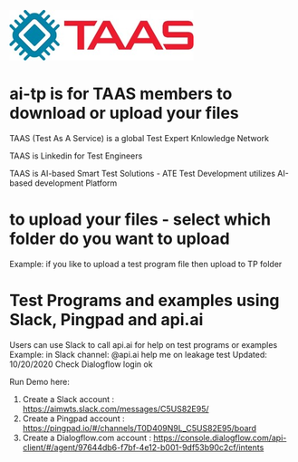 ![Demo Application Map](https://raw.githubusercontent.com/aimwts/aiTAAS-Edge/master/Taas_logo_s.jpg "Demo Application Map")

# ai-tp is for TAAS members to download or upload your files

TAAS (Test As A Service) is a global Test Expert Knlowledge Network

TAAS is Linkedin for Test Engineers

TAAS is AI-based Smart Test Solutions - ATE Test Development utilizes AI-based development Platform

# to upload your files - select which folder do you want to upload

Example: if you like to upload a test program file then upload to TP folder


# Test Programs and examples using Slack, Pingpad and api.ai

Users can use Slack to call api.ai for help on test programs or examples
Example: in Slack channel: @api.ai help me on leakage test
Updated: 10/20/2020 Check Dialogflow login ok

Run Demo here:

1. Create a Slack account : https://aimwts.slack.com/messages/C5US82E95/
2. Create a Pingpad account : https://pingpad.io/#/channels/T0D409N9L_C5US82E95/board
3. Create a Dialogflow.com account : https://console.dialogflow.com/api-client/#/agent/97644db6-f7bf-4e12-b001-9df53b90c2cf/intents
